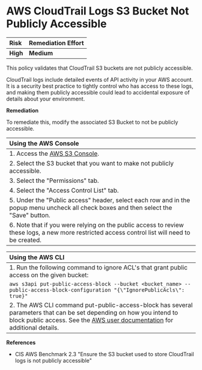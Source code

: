 # AWS CloudTrail Logs S3 Bucket Not Publicly Accessible

| Risk | Remediation Effort |
| :--- | :--- |
| **High** | **Medium** |

This policy validates that CloudTrail S3 buckets are not publicly accessible.

CloudTrail logs include detailed events of API activity in your AWS account. It is a security best practice to tightly control who has access to these logs, and making them publicly accessible could lead to accidental exposure of details about your environment.

**Remediation**

To remediate this, modify the associated S3 Bucket to not be publicly accessible.

| Using the AWS Console |
| :--- |
| 1. Access the [AWS S3 Console](https://s3.console.aws.amazon.com/s3/home#). |
| 2. Select the S3 bucket that you want to make not publicly accessible. |
| 3. Select the "Permissions" tab. |
| 4. Select the "Access Control List" tab. |
| 5. Under the "Public access" header, select each row and in the popup menu uncheck all check boxes and then select the "Save" button. |
| 6. Note that if you were relying on the public access to review these logs, a new more restricted access control list will need to be created. |

| Using the AWS CLI |
| :--- |
| 1. Run the following command to ignore ACL's that grant public access on the given bucket: |
| `aws s3api put-public-access-block --bucket <bucket_name> --public-access-block-configuration "{\"IgnorePublicAcls\": true}"` |
| 2. The AWS CLI command put-public-access-block has several parameters that can be set depending on how you intend to block public access. See the [AWS user documentation](https://docs.aws.amazon.com/AmazonS3/latest/dev/access-control-block-public-access.html) for additional details. |

**References**

* CIS AWS Benchmark 2.3 "Ensure the S3 bucket used to store CloudTrail logs is not publicly accessible"

